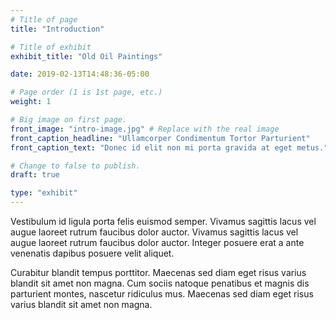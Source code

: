 ```yaml
---
# Title of page
title: "Introduction"

# Title of exhibit
exhibit_title: "Old Oil Paintings"

date: 2019-02-13T14:48:36-05:00

# Page order (1 is 1st page, etc.)
weight: 1 

# Big image on first page.
front_image: "intro-image.jpg" # Replace with the real image
front_caption_headline: "Ullamcorper Condimentum Tortor Parturient"
front_caption_text: "Donec id elit non mi porta gravida at eget metus."

# Change to false to publish.
draft: true

type: "exhibit"
---
```


Vestibulum id ligula porta felis euismod semper. Vivamus sagittis lacus vel augue laoreet rutrum faucibus dolor auctor. Vivamus sagittis lacus vel augue laoreet rutrum faucibus dolor auctor. Integer posuere erat a ante venenatis dapibus posuere velit aliquet.

Curabitur blandit tempus porttitor. Maecenas sed diam eget risus varius blandit sit amet non magna. Cum sociis natoque penatibus et magnis dis parturient montes, nascetur ridiculus mus. Maecenas sed diam eget risus varius blandit sit amet non magna.